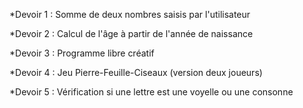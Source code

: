 *Devoir 1 : Somme de deux nombres saisis par l'utilisateur

*Devoir 2 : Calcul de l'âge à partir de l'année de naissance

*Devoir 3 : Programme libre créatif

*Devoir 4 : Jeu Pierre-Feuille-Ciseaux (version deux joueurs)

*Devoir 5 : Vérification si une lettre est une voyelle ou une consonne

